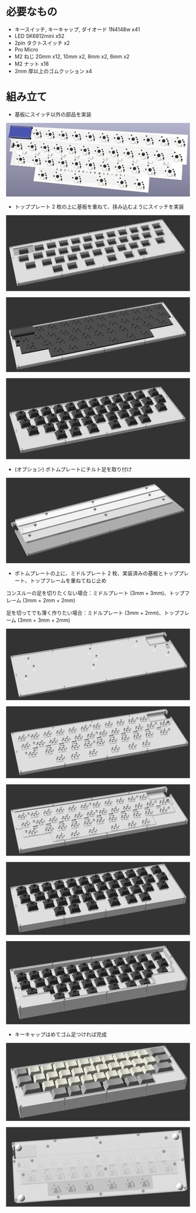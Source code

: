 # 必要なもの

- キースイッチ, キーキャップ, ダイオード 1N4148w x41
- LED SK6812mini x52
- 2pin タクトスイッチ x2
- Pro Micro
- M2 ねじ 20mm x12, 10mm x2, 8mm x2, 6mm x2
- M2 ナット x18
- 2mm 厚以上のゴムクッション x4

# 組み立て

- 基板にスイッチ以外の部品を実装

![pcb_backside](images/pcb_backside.png)

- トッププレート 2 枚の上に基板を重ねて、挟み込むようにスイッチを実装

![topplates1](images/topplates1.png)

![topplates2](images/topplates2.png)

![switches](images/switches.png)

- (オプション) ボトムプレートにチルト足を取り付け

![bottomplate](images/bottomplate.png)

- ボトムプレートの上に、ミドルプレート 2 枚、実装済みの基板とトッププレート、トップフレームを重ねてねじ止め

コンスルーの足を切りたくない場合：ミドルプレート (3mm + 3mm)、トップフレーム (3mm + 2mm + 2mm)

足を切ってでも薄く作りたい場合：ミドルプレート (3mm + 2mm)、トップフレーム (3mm + 3mm + 2mm)

![construction1](images/construction1.png)

![construction2](images/construction2.png)

![construction3](images/construction3.png)

![construction4](images/construction4.png)

![construction5](images/construction5.png)

- キーキャップはめてゴム足つければ完成

![construction6](images/construction6.png)

![construction7](images/construction7.png)
